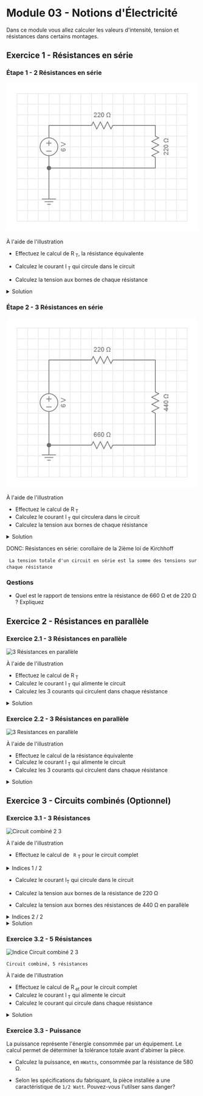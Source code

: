 # Module 03 - Notions d'Électricité

Dans ce module vous allez calculer les valeurs d'intensité, tension et résistances dans certains montages.

## Exercice 1 - Résistances en série

### Étape 1 - 2 Résistances en série

![2 Resistances en Série](img/rs_220_220.png)

À l'aide de l'illustration

- Effectuez le calcul de R<sub> T</sub>, la résistance équivalente

- Calculez le courant I<sub> T</sub> qui circule dans le circuit

- Calculez la tension aux bornes de chaque résistance

<details>
    <summary>Solution</summary>

R<sub> T</sub> = 220 &#8486; + 220 &#8486; = 440 &#8486;  
I<sub> T</sub> = 6 V / 440 &#8486; = 13,6 mA

U1 = 220 mA * 13,6 &#8486; = 3 V  
U2 = 220 mA * 13,6 &#8486; = 3 V  

**Simulation** sur : https://everycircuit.com/embed/6709376909574144

</details>

### Étape 2 - 3 Résistances en série

![3 Résistances en Série](img/rs_220_440_660.png)

À l'aide de l'illustration

- Effectuez le calcul de R<sub> T</sub>
- Calculez le courant I<sub> T</sub> qui circulera dans le circuit
- Calculez la tension aux bornes de chaque résistance

<details>
    <summary>Solution</summary>

R<sub> T</sub> = 220 + 440 + 660 = 1320 &#8486;  

**Simulation** sur : https://everycircuit.com/embed/4906884441833472

</details>

DONC: Résistances en série: corollaire de la 2ième loi de Kirchhoff

``` La tension totale d'un circuit en série est la somme des tensions sur chaque résistance```

### Qestions

- Quel est le rapport de tensions entre la résistance de 660 Ω et de 220 Ω ? Expliquez

## Exercice 2 - Résistances en parallèle

### Exercice 2.1 - 3 Résistances en parallèle

![3 Résistances en parallèle](img/rp_220_220_220.png)

À l'aide de l'illustration

- Effectuez le calcul de R<sub> T</sub>
- Calculez le courant I<sub> T</sub> qui alimente le circuit
- Calculez les 3 courants qui circulent dans chaque résistance

<details>
    <summary>Solution</summary>

R<sub> T</sub> = 73,3 &#8486;  
U1 = U2 = U3 = 6 V  

DONC Résistances en parallèles: corollaire de la 2ième loi de Kirchhoff

``` Dans un circuit en parallèle, la tension est la même sur toutes les résistances```
 
``` Le courant d'une résistance est caldulée par la formule``` I<sub>r</sub> ``` = V``` <sub>r</sub> ``` / R ```


**Simulation** sur : https://everycircuit.com/circuit/6639643174633472

</details>

### Exercice 2.2 - 3 Résistances en parallèle

![3 Resistances en parallèle](img/rp_220_220_440.png)

À l'aide de l'illustration

- Effectuez le calcul de la résistance équivalente
- Calculez le courant I<sub> T</sub> qui alimente le circuit
- Calculez les 3 courants qui circulent dans chaque résistance

<details>
    <summary>Solution</summary>

R<sub> T</sub> = 88 &#8486;  
U1 = U2 = U3 = 6 V  

**Simulation** sur : https://everycircuit.com/circuit/5388164933615616

Une petite erreur volontaire s'est glissée dans le branchement. Pouvez-vous la détecter?

</details>

## Exercice 3 - Circuits combinés (Optionnel)

### Exercice 3.1 - 3 Résistances

![Circuit combiné 2 3](img/rs_220_rp_440_440.png)


À l'aide de l'illustration

- Effectuez le calcul de  ``` R``` <sub>T</sub> pour le circuit complet

<details>
    <summary>Indices 1 / 2</summary>

1. Effectuez le calcul de R<sub>équivalent</sub> pour les 2 résistances en parallèle

2. La résistance R<sub>T</sub> est donné par la résistance de 220 Ω en série avec R<sub>équivalent</sub>.

</details>

- Calculez le courant I<sub>T</sub> qui circule dans le circuit
- Calculez la tension aux bornes de la résistance de 220 Ω

- Calculez la tension aux bornes des résistances de 440 Ω en parallèle

<details>
    <summary>Indices 2 / 2</summary>

1. la tension aux bornes de résistances en parallèle est la même. La tension peut être déduite de la tension totale et de la tension U aux bornes de la résistance de 220 Ω

2. le courant est calculé à partir de la formule U / R2 et U /R3

![Indice Circuit combiné 2 3](img/rs_220_rp_440_440_Indice.png)

</details>

<details>
    <summary>Solution</summary>

U1 = 220 * 0.0136 = 3V  
U2 = U3 = 220 * 0.0136 = 3V  (220 = R<sub> équivalent</sub>)

**Simulation** sur : https://everycircuit.com/circuit/6459937783545856

</details>

### Exercice 3.2 - 5 Résistances

![Indice Circuit combiné 2 3](img/rs_580_220_rp_440_440_1K.png)

    Circuit combiné, 5 résistances

À l'aide de l'illustration

- Effectuez le calcul de R<sub> et</sub> pour le circuit complet
- Calculez le courant I<sub> T</sub> qui alimente le circuit
- Calculez le courant qui circule dans chaque résistance

<details>
    <summary>Solution</summary>

R<sub> T</sub> = 980  &#8486;

**Simulation** sur : https://everycircuit.com/circuit/5048864597606400

</details>


### Exercice 3.3 - Puissance

La puissance représente l'énergie consommée par un équipement. Le calcul permet de déterminer la tolérance totale avant d'abimer la pièce.

- Calculez la puissance, en ```mWatts```, consommée par  la résistance de 580 &#8486;.

- Selon les spécifications du fabriquant, la pièce installée a une caractéristique de ``` 1/2 Watt ```. Pouvez-vous l'utilser sans danger?
